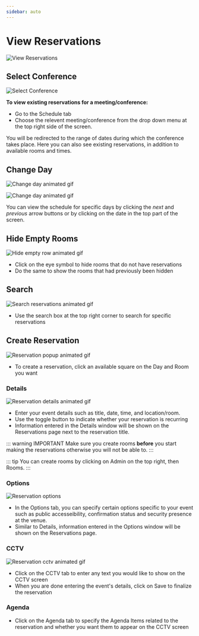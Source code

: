```yaml
---
sidebar: auto
---
```


# View Reservations
![View Reservations](https://attachments.cbd.int/apps/eunomia/schedule.png)
## Select Conference
![Select Conference](https://attachments.cbd.int/apps/eunomia/conference.gif)

**To view existing reservations for a meeting/conference:** 
- Go to the Schedule tab
- Choose the relevent meeting/conference from the drop down menu at the top right side of the screen. 

You will be redirected to the range of dates during which the conference takes place. Here you can also see existing reservations, in addition to available rooms and times.

## Change Day
![Change day animated gif](https://attachments.cbd.int/apps/eunomia/change-days.gif)

![Change day animated gif](https://attachments.cbd.int/apps/eunomia/change-day-2.gif)

You can view the schedule for specific days by clicking the *next* and *previous* arrow buttons or by clicking on the date in the top part of the screen.

## Hide Empty Rooms
![Hide empty row animated gif](https://attachments.cbd.int/apps/eunomia/hide.gif)

- Click on the eye symbol to hide rooms that do not have reservations
- Do the same to show the rooms that had previously been hidden

## Search
![Search reservations animated gif](https://attachments.cbd.int/apps/eunomia/search-schedule.gif)

- Use the search box at the top right corner to search for specific reservations

## Create Reservation
![Reservation popup animated gif](https://attachments.cbd.int/apps/eunomia/reservation.gif)

- To create a reservation, click an available square on the Day and Room you want

### Details
![Reservation details animated gif](https://attachments.cbd.int/apps/eunomia/reservation-details.gif)

- Enter your event details such as title, date, time, and location/room.
- Use the toggle button to indicate whether your reservation is recurring
- Information entered in the Details window will be shown on the Reservations page next to the reservation title.

::: warning IMPORTANT
Make sure you create rooms **before** you start making the reservations otherwise you will not be able to.
:::

::: tip
You can create rooms by clicking on Admin on the top right, then Rooms.
:::

### Options
![Reservation options](https://attachments.cbd.int/apps/eunomia/reservation-options.png)

- In the Options tab, you can specify certain options specific to your event such as public accesseibility, confirmation status and security presence at the venue.
- Similar to Details, information entered in the Options window will be shown on the Reservations page.

### CCTV
![Reservation cctv animated gif](https://attachments.cbd.int/apps/eunomia/reservation-cctv.gif)

- Click on the CCTV tab to enter any text you would like to show on the CCTV screen
- When you are done entering the event's details, click on Save to finalize the reservation

### Agenda
- Click on the Agenda tab to specify the Agenda Items related to the reservation and whether you want them to appear on the CCTV screen 
